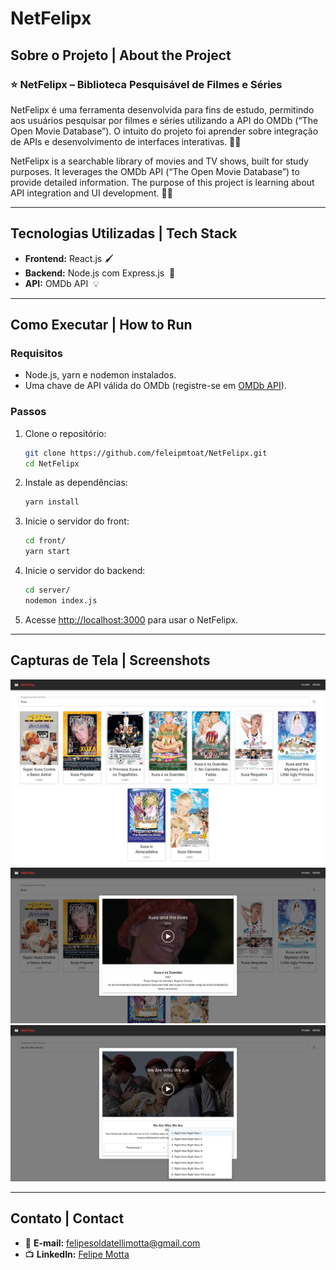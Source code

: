 # NetFelipx

&#x20;

## Sobre o Projeto | About the Project

### ⭐ NetFelipx – Biblioteca Pesquisável de Filmes e Séries

NetFelipx é uma ferramenta desenvolvida para fins de estudo, permitindo aos usuários pesquisar por filmes e séries utilizando a API do OMDb (“The Open Movie Database”). O intuito do projeto foi aprender sobre integração de APIs e desenvolvimento de interfaces interativas. 🎥🎦

NetFelipx is a searchable library of movies and TV shows, built for study purposes. It leverages the OMDb API (“The Open Movie Database”) to provide detailed information. The purpose of this project is learning about API integration and UI development. 🎥🎦

---

## Tecnologias Utilizadas | Tech Stack

- **Frontend:** React.js 🖌
- **Backend:** Node.js com Express.js  🚀
- **API:** OMDb API  💡

---

## Como Executar | How to Run

### Requisitos

- Node.js, yarn e nodemon instalados.
- Uma chave de API válida do OMDb (registre-se em [OMDb API](https://www.omdbapi.com/)).

### Passos

1. Clone o repositório:

   ```bash
   git clone https://github.com/feleipmtoat/NetFelipx.git
   cd NetFelipx
   ```

2. Instale as dependências:

   ```bash
   yarn install
   ```

3. Inicie o servidor do front:

   ```bash
   cd front/
   yarn start
   ```

4. Inicie o servidor do backend:

   ```bash
   cd server/
   nodemon index.js
   ```

5. Acesse [http://localhost:3000](http://localhost:3000) para usar o NetFelipx.

---

## Capturas de Tela | Screenshots

![Movie Search](./screenshots/filmes.png)
![Movie Details](./screenshots/filme.png)
![TV Series Details](./screenshots/serie.png)

---

## Contato | Contact

- 📧 **E-mail:** [felipesoldatellimotta@gmail.com](mailto\:felipesoldatellimotta@gmail.com)
- 📺 **LinkedIn:** [Felipe Motta](https://www.linkedin.com/in/felipe-motta-b472a4201)


